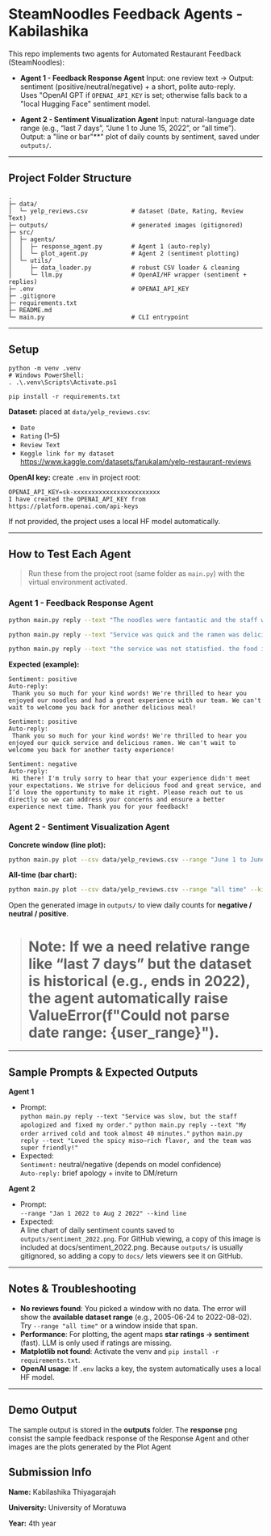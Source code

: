# SteamNoodles Feedback Agents - Kabilashika

This repo implements two agents for Automated Restaurant Feedback (SteamNoodles):

- **Agent 1 - Feedback Response Agent**
  Input: one review text → Output: sentiment (positive/neutral/negative) + a short, polite auto-reply.  
  Uses "OpenAI GPT if `OPENAI_API_KEY` is set; otherwise falls back to a "local Hugging Face" sentiment model.

- **Agent 2 - Sentiment Visualization Agent**
  Input: natural-language date range (e.g., “last 7 days”, “June 1 to June 15, 2022”, or “all time”).  
  Output: a "line or bar"**" plot of daily counts by sentiment, saved under `outputs/`.

---

## Project Folder Structure

```
.
├─ data/
│  └─ yelp_reviews.csv            # dataset (Date, Rating, Review Text)
├─ outputs/                       # generated images (gitignored)
├─ src/
│  ├─ agents/
│  │  ├─ response_agent.py        # Agent 1 (auto-reply)
│  │  └─ plot_agent.py            # Agent 2 (sentiment plotting)
│  └─ utils/
│     ├─ data_loader.py           # robust CSV loader & cleaning
│     └─ llm.py                   # OpenAI/HF wrapper (sentiment + replies)
├─ .env                           # OPENAI_API_KEY
├─ .gitignore
├─ requirements.txt
├─ README.md
└─ main.py                        # CLI entrypoint
```

---

## Setup

``` run this is in the teminal to setup the environment
python -m venv .venv
# Windows PowerShell:
. .\.venv\Scripts\Activate.ps1

pip install -r requirements.txt
```

**Dataset:** placed at `data/yelp_reviews.csv`:
- `Date` 
- `Rating` (1–5)
- `Review Text`
- `Keggle link for my dataset` https://www.kaggle.com/datasets/farukalam/yelp-restaurant-reviews

**OpenAI key:** create `.env` in project root:
```
OPENAI_API_KEY=sk-xxxxxxxxxxxxxxxxxxxxxxxx
I have created the OPENAI_API_KEY from https://platform.openai.com/api-keys
```
If not provided, the project uses a local HF model automatically.

---

## How to Test Each Agent

> Run these from the project root (same folder as `main.py`) with the virtual environment activated.

### Agent 1 - Feedback Response Agent

```bash
python main.py reply --text "The noodles were fantastic and the staff was super friendly!"

python main.py reply --text "Service was quick and the ramen was delicious!"

python main.py reply --text "the service was not statisfied. the food is not delicious as expected."
```

**Expected (example):**
```
Sentiment: positive
Auto-reply:
 Thank you so much for your kind words! We're thrilled to hear you enjoyed our noodles and had a great experience with our team. We can't wait to welcome you back for another delicious meal!

Sentiment: positive
Auto-reply:
 Thank you so much for your kind words! We're thrilled to hear you enjoyed our quick service and delicious ramen. We can't wait to welcome you back for another tasty experience!

Sentiment: negative
Auto-reply:
 Hi there! I'm truly sorry to hear that your experience didn't meet your expectations. We strive for delicious food and great service, and I’d love the opportunity to make it right. Please reach out to us directly so we can address your concerns and ensure a better experience next time. Thank you for your feedback! 
```

### Agent 2 - Sentiment Visualization Agent

**Concrete window (line plot):**
```bash
python main.py plot --csv data/yelp_reviews.csv --range "June 1 to June 15, 2022" --out outputs/sentiment_june_1_15_2022.png
```

**All-time (bar chart):**
```bash
python main.py plot --csv data/yelp_reviews.csv --range "all time" --kind bar --out outputs/sentiment_all_bar.png
```

Open the generated image in `outputs/` to view daily counts for **negative / neutral / positive**.

> # Note: If we a need relative range like “last 7 days” but the dataset is historical (e.g., ends in 2022), the agent automatically raise ValueError(f"Could not parse date range: {user_range}").


---


## Sample Prompts & Expected Outputs

**Agent 1**
- Prompt:  
  `python main.py reply --text "Service was slow, but the staff apologized and fixed my order."` 
  `python main.py reply --text "My order arrived cold and took almost 40 minutes."`
  `python main.py reply --text "Loved the spicy miso—rich flavor, and the team was super friendly!"`
- Expected:  
  `Sentiment:` neutral/negative (depends on model confidence)  
  `Auto-reply:` brief apology + invite to DM/return

**Agent 2**
- Prompt:  
  `--range "Jan 1 2022 to Aug 2 2022" --kind line`  
- Expected:  
  A line chart of daily sentiment counts saved to `outputs/sentiment_2022.png`.
For GitHub viewing, a copy of this image is included at docs/sentiment_2022.png. Because `outputs/` is usually gitignored, so adding a copy to `docs/` lets viewers see it on GitHub.

---

## Notes & Troubleshooting

- **No reviews found**: You picked a window with no data. The error will show the **available dataset range** (e.g., 2005-06-24 to 2022-08-02). Try `--range "all time"` or a window inside that span.
- **Performance**: For plotting, the agent maps **star ratings → sentiment** (fast). LLM is only used if ratings are missing.
- **Matplotlib not found**: Activate the venv and `pip install -r requirements.txt`.
- **OpenAI usage**: If `.env` lacks a key, the system automatically uses a local HF model.

---

## Demo Output
The sample output is stored in the **outputs** folder. The **response** png consist the sample feedback response of the Response Agent 
and other images are the plots generated by the Plot Agent 

## Submission Info

**Name:** Kabilashika  Thiyagarajah

**University:** University of Moratuwa   

**Year:** 4th year
